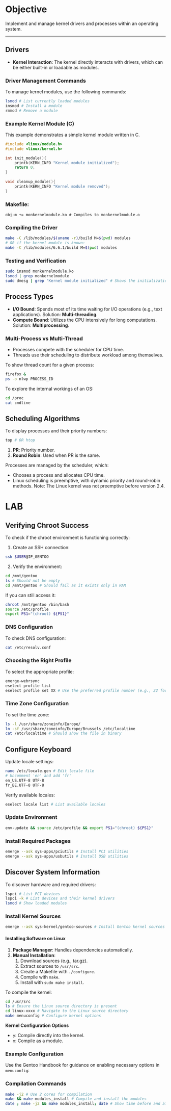 # Objective

Implement and manage kernel drivers and processes within an operating system.

---

## Drivers

- **Kernel Interaction**: The kernel directly interacts with drivers, which can be either built-in or loadable as modules.

### Driver Management Commands

To manage kernel modules, use the following commands:

```bash
lsmod # List currently loaded modules 
insmod # Install a module 
rmmod # Remove a module
```


### Example Kernel Module (C)

This example demonstrates a simple kernel module written in C.
```C
#include <linux/module.h> 
#include <linux/kernel.h> 

int init_module(){ 
	printk(KERN_INFO "Kernel module initialized"); 
	return 0; 
} 
	
void cleanup_module(){ 
	printk(KERN_INFO "Kernel module removed"); 
}
```

### Makefile:

``` ḿakefile
obj-m += monkernelmodule.ko # Compiles to monkernelmodule.o
```

### Compiling the Driver

```bash
make -C /lib/modules/$(uname -r)/build M=$(pwd) modules
# OR if the kernel module is known:
make -C /lib/modules/6.6.1/build M=$(pwd) modules
```

### Testing and Verification

```bash
sudo insmod monkernelmodule.ko 
lsmod | grep monkernelmodule 
sudo dmesg | grep "Kernel module initialized" # Shows the initialization message
```

## Process Types

- **I/O Bound**: Spends most of its time waiting for I/O operations (e.g., text applications). Solution: **Multi-threading**.
- **Compute Bound**: Utilizes the CPU intensively for long computations. Solution: **Multiprocessing**.

### Multi-Process vs Multi-Thread

- Processes compete with the scheduler for CPU time.
- Threads use their scheduling to distribute workload among themselves.

To show thread count for a given process:
``` bash
firefox &
ps -o nlwp PROCESS_ID
```

To explore the internal workings of an OS:

``` bash
cd /proc
cat cmdline
```

## Scheduling Algorithms

To display processes and their priority numbers:
```bash
top # OR htop
```

1. **PR**: Priority number.
2. **Round Robin**: Used when PR is the same.

Processes are managed by the scheduler, which:

- Chooses a process and allocates CPU time.
- Linux scheduling is preemptive, with dynamic priority and round-robin methods. Note: The Linux kernel was not preemptive before version 2.4.

# LAB

## Verifying Chroot Success

To check if the chroot environment is functioning correctly:

1. Create an SSH connection:
```bash
ssh $USER@IP_GENTOO
```

2. Verify the environment:
```bash
cd /mnt/gentoo 
ls # Should not be empty 
cd /mnt/gentoo # Should fail as it exists only in RAM
```

If you can still access it:
```bash
chroot /mnt/gentoo /bin/bash 
source /etc/profile 
export PS1="(chroot) ${PS1}"
```

### DNS Configuration

To check DNS configuration:
```bash
cat /etc/resolv.conf
```

### Choosing the Right Profile

To select the appropriate profile:
```bash
emerge-webrsync
eselect profile list 
eselect profile set XX # Use the preferred profile number (e.g., 22 for systemd)
```

### Time Zone Configuration

To set the time zone:
```bash
ls -l /usr/share/zoneinfo/Europe/ 
ln -sf /usr/share/zoneinfo/Europe/Brussels /etc/localtime 
cat /etc/localtime # Should show the file in binary
```

## Configure Keyboard

Update locale settings:
```bash
nano /etc/locale.gen # Edit locale file 
# Uncomment 'en' and add 'fr' 
en_US.UTF-8 UTF-8 
fr_BE.UTF-8 UTF-8
```

Verify available locales:
``` bash
eselect locale list # List available locales
```

### Update Environment

```bash
env-update && source /etc/profile && export PS1="(chroot) ${PS1}"
```

### Install Required Packages

```bash
emerge --ask sys-apps/pciutils # Install PCI utilities
emerge --ask sys-apps/usbutils # Install USB utilities
```

## Discover System Information

To discover hardware and required drivers:
```bash
lspci # List PCI devices 
lspci -k # List devices and their kernel drivers 
lsmod # Show loaded modules
```

### Install Kernel Sources

```bash 
emerge --ask sys-kernel/gentoo-sources # Install Gentoo kernel sources
```

#### Installing Software on Linux

1. **Package Manager**: Handles dependencies automatically.
2. **Manual Installation**:
    1. Download sources (e.g., tar.gz).
    2. Extract sources to `/usr/src`.
    3. Create a Makefile with `./configure`.
    4. Compile with `make`.
    5. Install with `sudo make install`.

To compile the kernel:

``` bash
cd /usr/src 
ls # Ensure the Linux source directory is present 
cd linux-xxxx # Navigate to the Linux source directory 
make menuconfig # Configure kernel options
```

**Kernel Configuration Options**

- `y`: Compile directly into the kernel.
- `m`: Compile as a module.

### Example Configuration

Use the Gentoo Handbook for guidance on enabling necessary options in `menuconfig`:

### Compilation Commands

```bash
make -j2 # Use 2 cores for compilation 
make && make modules_install # Compile and install the modules 
date ; make -j2 && make modules_install; date # Show time before and after compilation
```

